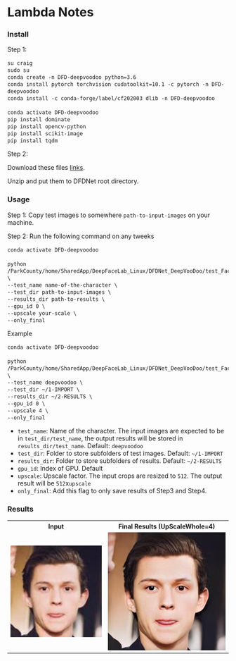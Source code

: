 # Lambda Notes


### Install

Step 1:

```
su craig
sudo su
conda create -n DFD-deepvoodoo python=3.6
conda install pytorch torchvision cudatoolkit=10.1 -c pytorch -n DFD-deepvoodoo
conda install -c conda-forge/label/cf202003 dlib -n DFD-deepvoodoo

conda activate DFD-deepvoodoo
pip install dominate
pip install opencv-python
pip install scikit-image
pip install tqdm
```

Step 2:

Download these files [links](https://drive.google.com/drive/folders/1bayYIUMCSGmoFPyd4Uu2Uwn347RW-vl5).

Unzip and put them to DFDNet root directory.


### Usage

Step 1: Copy test images to somewhere `path-to-input-images` on your machine.

Step 2: Run the following command on any tweeks 

```
conda activate DFD-deepvoodoo

python /ParkCounty/home/SharedApp/DeepFaceLab_Linux/DFDNet_DeepVooDoo/test_FaceDict.py  \
--test_name name-of-the-character \
--test_dir path-to-input-images \
--results_dir path-to-results \
--gpu_id 0 \
--upscale your-scale \
--only_final 

```

Example

```
conda activate DFD-deepvoodoo

python /ParkCounty/home/SharedApp/DeepFaceLab_Linux/DFDNet_DeepVooDoo/test_FaceDict.py  \
--test_name deepvoodoo \
--test_dir ~/1-IMPORT \
--results_dir ~/2-RESULTS \
--gpu_id 0 \
--upscale 4 \
--only_final 
```


* `test_name`: Name of the character. The input images are expected to be in `test_dir/test_name`, the output results will be stored in `results_dir/test_name`. Default: `deepvoodoo`
* `test_dir`: Folder to store subfolders of test images. Default: `~/1-IMPORT`
* `results_dir`: Folder to store subfolders of results. Default: `~/2-RESULTS`
* `gpu_id`: Index of GPU. Default 
* `upscale`: Upscale factor. The input crops are resized to `512`. The output result will be `512`x`upscale`
* `only_final`: Add this flag to only save results of Step3 and Step4.

### Results

 <table  style="float:center" width=100%>
 <tr>
  <th><B> Input </B></th><th><B>Final Results (UpScaleWhole=4)</B></th>
 </tr>
  <tr>
  <td>
  <img src='./Imgs/parker_input.jpg' width="512">
  </td>
  <td>
  <img src='./Imgs/parker_output.jpg' width="512">
  </td>
 </tr>
  
 </table>

